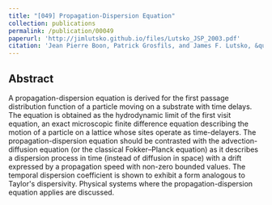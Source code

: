 ```yaml
---
title: "[049] Propagation-Dispersion Equation"
collection: publications
permalink: /publication/00049
paperurl: 'http://jimlutsko.github.io/files/Lutsko_JSP_2003.pdf'
citation: 'Jean Pierre Boon, Patrick Grosfils, and James F. Lutsko, &quot;Propagation-Dispersion Equation&quot;, <i>J. Stat. Phys.</i>, <strong>113</strong>, 527 (2003)'
---
```

Abstract
---
A propagation-dispersion equation is derived for the first passage distribution function of a particle moving on a substrate with time delays. The equation is obtained as the hydrodynamic limit of the first visit equation, an exact microscopic finite difference equation describing the motion of a particle on a lattice whose sites operate as time-delayers. The propagation-dispersion equation should be contrasted with the advection-diffusion equation (or the classical Fokker–Planck equation) as it describes a dispersion process in time (instead of diffusion in space) with a drift expressed by a propagation speed with non-zero bounded values. The temporal dispersion coefficient is shown to exhibit a form analogous to Taylor&apos;s dispersivity. Physical systems where the propagation-dispersion equation applies are discussed.
